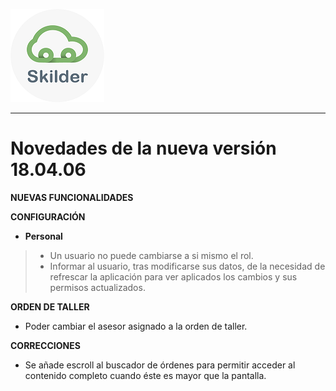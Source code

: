 ![sima2](images/LogoSilderCloud_mini.png)  

---  
# Novedades de la nueva versión 18.04.06  

 
**NUEVAS FUNCIONALIDADES**   
  
**CONFIGURACIÓN**  
 - **Personal**    
> - Un usuario no puede cambiarse a si mismo el rol.   
 >- Informar al usuario, tras modificarse sus datos, de la necesidad de refrescar la aplicación para ver aplicados los cambios y sus permisos actualizados.    
  
**ORDEN DE TALLER**  
  
 -   Poder cambiar el asesor asignado a la orden de taller.  
  
**CORRECCIONES**  
  
 - Se añade escroll al buscador de órdenes para permitir acceder al contenido completo cuando éste es mayor que la pantalla.  

  





